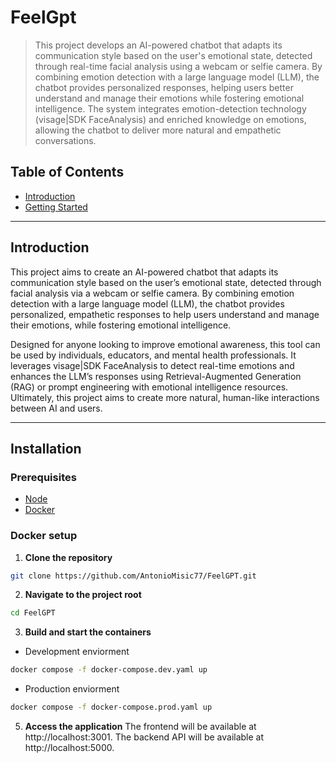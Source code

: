 # FeelGpt

> This project develops an AI-powered chatbot that adapts its communication style based on the user's emotional state, detected through real-time facial analysis using a webcam or selfie camera. By combining emotion detection with a large language model (LLM), the chatbot provides personalized responses, helping users better understand and manage their emotions while fostering emotional intelligence. The system integrates emotion-detection technology (visage|SDK FaceAnalysis) and enriched knowledge on emotions, allowing the chatbot to deliver more natural and empathetic conversations.

## Table of Contents

- [Introduction](#introduction)
- [Getting Started](#installation)

---

## Introduction

This project aims to create an AI-powered chatbot that adapts its communication style based on the user’s emotional state, detected through facial analysis via a webcam or selfie camera. By combining emotion detection with a large language model (LLM), the chatbot provides personalized, empathetic responses to help users understand and manage their emotions, while fostering emotional intelligence.

Designed for anyone looking to improve emotional awareness, this tool can be used by individuals, educators, and mental health professionals. It leverages visage|SDK FaceAnalysis to detect real-time emotions and enhances the LLM’s responses using Retrieval-Augmented Generation (RAG) or prompt engineering with emotional intelligence resources. Ultimately, this project aims to create more natural, human-like interactions between AI and users.

---

## Installation

### Prerequisites

- [Node](https://nodejs.org/en/download/package-manager)
- [Docker](https://docs.docker.com/engine/install/)

### Docker setup

1. **Clone the repository**

```bash
git clone https://github.com/AntonioMisic77/FeelGPT.git
```

2. **Navigate to the project root**

```bash
cd FeelGPT
```

3. **Build and start the containers**

- Development enviorment

```bash
docker compose -f docker-compose.dev.yaml up
```

- Production enviorment

```bash
docker compose -f docker-compose.prod.yaml up
```

5. **Access the application**
   The frontend will be available at http://localhost:3001.
   The backend API will be available at http://localhost:5000.
